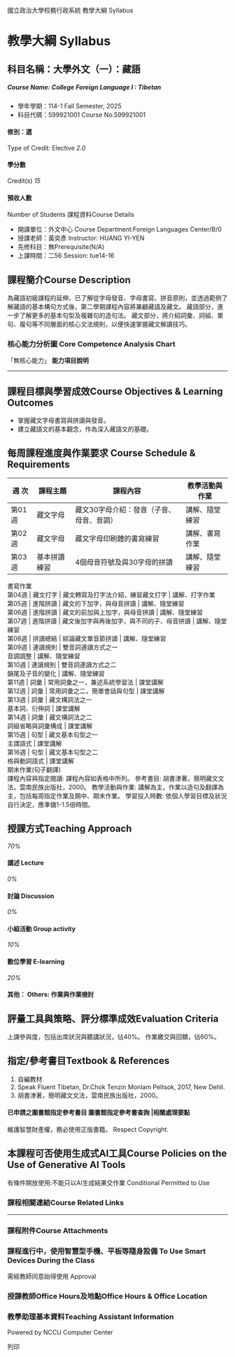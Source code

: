 國立政治大學校務行政系統 教學大綱 Syllabus
# 教學大綱 Syllabus
##  科目名稱：大學外文（一）：藏語 
#####  Course Name: College Foreign Language I : Tibetan
  * 學年學期：114-1 Fall Semester, 2025 
  * 科目代碼：599921001 Course No.599921001


#### 修別：選
Type of Credit: Elective 
_2.0_
#### 學分數
Credit(s)
_15_
#### 預收人數
Number of Students
課程資料Course Details
  * 開課單位：外文中心 Course Department:Foreign Languages Center/B/0 
  * 授課老師：黃奕彥 Instructor: HUANG YI-YEN 
  * 先修科目：無Prerequisite(N/A)
  * 上課時間：二56 Session: tue14-16


##  課程簡介Course Description
為藏語初級課程的延伸，已了解從字母發音、字母書寫、拼音原則，並透過範例了解藏語的基本構句方式後，第二學期課程內容將兼顧藏語及藏文。
藏語部分，進一步了解更多的基本句型及複雜句的造句法。
藏文部分，將介紹詞彙、詞組、單句、複句等不同層面的核心文法規則，以便快速掌握藏文解讀技巧。
###  核心能力分析圖 Core Competence Analysis Chart
「無核心能力」 
**能力項目說明**
* * *
##  課程目標與學習成效Course Objectives & Learning Outcomes 
  * 掌握藏文字母書寫與拼讀與發音。
  * 建立藏語文的基本觀念，作為深入藏語文的基礎。


##  每周課程進度與作業要求 Course Schedule & Requirements
週 次 |  課程主題 |  課程內容 |  教學活動與作業  
---|---|---|---  
第01週 |  藏文字母 |  藏文30字母介紹：發音（子音、母音、音調） |  講解、隨堂練習  
第02週 |  藏文字母 |  藏文字母印刷體的書寫練習 |  講解、書寫作業  
第03週 |  基本拼讀練習 |  4個母音符號及與30字母的拼讀 |  講解、隨堂練習  
書寫作業  
第04週 |  藏文打字 |  藏文轉寫及打字法介紹，練習藏文打字 |  講解、打字作業  
第05週 |  進階拼讀 |  藏文的下加字，與母音拼讀 |  講解、隨堂練習  
第06週 |  進階拼讀 |  藏文的前加與上加字，與母音拼讀 |  講解、隨堂練習  
第07週 |  進階拼讀 |  藏文後加字與再後加字，與不同的子、母音拼讀 |  講解、隨堂練習  
第08週 |  拼讀總結 |  綜論藏文單音節拼讀 |  講解、隨堂練習  
第09週 |  連讀規則 |  雙音詞連讀方式之一  
音調調整 |  講解、隨堂練習  
第10週 |  連讀規則 |  雙音詞連讀方式之二  
韻尾及子音的變化 |  講解、隨堂練習  
第11週 |  詞彙 |  常用詞彙之一，兼述系統學習法 |  課堂講解  
第12週 |  詞彙 |  常用詞彙之二，簡單會話與句型 |  課堂講解  
第13週 |  詞彙 |  藏文構詞法之一  
基本詞、衍伸詞 |  課堂講解  
第14週 |  詞彙 |  藏文構詞法之二  
詞組省略與詞彙構成 |  課堂講解  
第15週 |  句型 |  藏文基本句型之一  
主謂語式 |  課堂講解  
第16週 |  句型 |  藏文基本句型之二  
格與動詞語式 |  課堂講解  
期末作業(句子翻譯)  
課程內容與指定閱讀: 課程內容如表格中所列。
參考書目: 胡書津著，簡明藏文文法，雲南民族出版社，2000。
教學活動與作業: 講解為主，作業以造句及翻譯為主，包括每周指定作業及期中、期末作業。
學習投入時數: 依個人學習目標及狀況自行決定，應準備1-1.5倍時間。
##  授課方式Teaching Approach
_70%_
####  講述 Lecture
_0%_
####  討論 Discussion
_0%_
####  小組活動 Group activity
_10%_
####  數位學習 E-learning
_20%_
####  其他： Others: 作業與作業檢討 
##  評量工具與策略、評分標準成效Evaluation Criteria
上課參與度，包括出席狀況與聽講狀況，佔40%。
作業繳交與回饋，佔60%。
##  指定/參考書目Textbook & References
1. 自編教材
2. Speak Fluent Tibetan, Dr.Chok Tenzin Monlam Peltsok, 2017, New Dehli.
3. 胡書津著，簡明藏文文法，雲南民族出版社，2000。
####  已申請之圖書館指定參考書目  圖書館指定參考書查詢 |相關處理要點
維護智慧財產權，務必使用正版書籍。 Respect Copyright.
##  本課程可否使用生成式AI工具Course Policies on the Use of Generative AI Tools
有條件開放使用:不能只以AI生成結果交作業 Conditional Permitted to Use 
###  課程相關連結Course Related Links
* * *
###  課程附件Course Attachments
###  課程進行中，使用智慧型手機、平板等隨身設備 To Use Smart Devices During the Class
需經教師同意始得使用  Approval
###  授課教師Office Hours及地點Office Hours & Office Location
###  教學助理基本資料Teaching Assistant Information
Powered by NCCU Computer Center
  
列印
